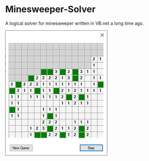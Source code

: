 # Minesweeper-Solver
A logical solver for minesweeper written in VB.net a long time ago.

![Alt text](https://github.com/Thilo87/Minesweeper-Solver/blob/main/Screenshot.jpg)
